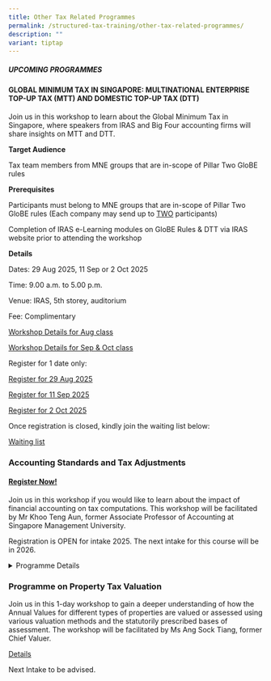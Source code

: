 ```yaml
---
title: Other Tax Related Programmes
permalink: /structured-tax-training/other-tax-related-programmes/
description: ""
variant: tiptap
---
```

<h5><strong>UPCOMING PROGRAMMES</strong></h5>
<h4><strong>GLOBAL MINIMUM TAX IN SINGAPORE: MULTINATIONAL ENTERPRISE TOP-UP TAX (MTT) AND DOMESTIC TOP-UP TAX (DTT)</strong></h4>
<p>Join us in this workshop to learn about the Global Minimum Tax in Singapore,
where speakers from IRAS and Big Four accounting firms will share insights
on MTT and DTT.</p>
<p><strong>Target Audience</strong>
</p>
<p>Tax team members from MNE groups that are in-scope of Pillar Two GloBE
rules</p>
<p><strong>Prerequisites</strong>
</p>
<p>Participants must belong to MNE groups that are in-scope of Pillar Two
GloBE rules (Each company may send up to <u>TWO</u>&nbsp;participants)</p>
<p>Completion of IRAS e-Learning modules on GloBE Rules &amp; DTT via IRAS
website prior to attending the workshop</p>
<p><strong>Details</strong>
</p>
<p>Dates: 29 Aug 2025, 11 Sep or 2 Oct 2025</p>
<p>Time: 9.00 a.m. to 5.00 p.m.</p>
<p>Venue: IRAS, 5th&nbsp;storey, auditorium</p>
<p>Fee: Complimentary</p>
<p><a href="/files/BEPSWorkshopbrochureAug.pdf" rel="noopener nofollow" target="_blank">Workshop Details for Aug class</a>
</p>
<p><a href="/files/BEPSSepOctworkshops.pdf" rel="noopener nofollow" target="_blank">Workshop Details for Sep &amp; Oct class</a>
</p>
<p>Register for 1 date only:</p>
<p><a href="https://go.gov.sg/beps29aug" rel="noopener nofollow" target="_blank">Register for 29 Aug 2025</a>
</p>
<p><a href="https://go.gov.sg/bepsreg11sep" rel="noopener nofollow" target="_blank">Register for 11 Sep 2025</a>
</p>
<p><a href="https://go.gov.sg/bepsreg2oct" rel="noopener nofollow" target="_blank">Register for 2 Oct 2025</a>
</p>
<p></p>
<p>Once registration is closed, kindly join the waiting list below:</p>
<p><a href="https://go.gov.sg/bepsaugwaiting" rel="noopener nofollow" target="_blank">Waiting list</a>
</p>
<p></p>
<h3><strong>Accounting Standards and Tax Adjustments</strong></h3>
<h4><a href="https://form.gov.sg/6890a9835beb3d9dc3a43ef7" rel="noopener nofollow" target="_blank">Register Now!</a></h4>
<p>Join us in this workshop if you would like to learn about the impact of
financial accounting on tax computations.&nbsp;This workshop will be facilitated
by Mr Khoo Teng Aun, former Associate Professor of Accounting at Singapore
Management University.</p>
<p>Registration is OPEN for intake 2025. The next intake for this course
will be in 2026.</p>
<div data-type="detailGroup" class="isomer-accordion-group isomer-accordion isomer-accordion-white">
<details class="isomer-details">
<summary>Programme Details</summary>
<div data-type="detailsContent" class="isomer-details-content">
<p></p>
<div class="isomer-image-wrapper">
<img style="width: 100%" height="auto" width="100%" alt="" src="/images/Webinar Bios/Accounting_Standards_and_Tax_Adjustments_Programme_Brochure_2025_page_0001.jpg">
</div>
<p></p>
<div class="isomer-image-wrapper">
<img style="width: 100%" height="auto" width="100%" alt="" src="/images/Webinar Bios/Accounting_Standards_and_Tax_Adjustments_Programme_Brochure_2025_page_0002.jpg">
</div>
<p></p>
</div>
</details>
</div>
<p></p>
<h3><strong>Programme on Property Tax Valuation</strong></h3>
<p>Join us in this 1-day workshop to gain a deeper understanding of how the
Annual Values for different types of properties are valued or assessed
using various valuation methods and the statutorily prescribed bases of
assessment. The workshop will be facilitated by Ms Ang Sock Tiang, former
Chief Valuer.</p>
<p><a href="/files/executive-tax-programmes/property_tax_valuation_brochure_2024_updated9May.pdf" rel="noopener noreferrer nofollow" target="_blank">Details</a>
</p>
<p>Next Intake to be advised.</p>